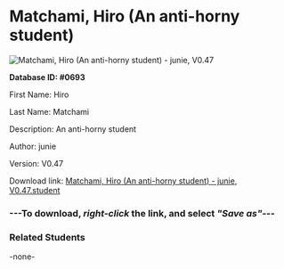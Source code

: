 # Matchami, Hiro (An anti-horny student)

<img src="../../Files/Images/Matchami, Hiro (An anti-horny student).png" title="Matchami, Hiro (An anti-horny student) - junie, V0.47">

**Database ID: #0693**

First Name: Hiro

Last Name: Matchami

Description: An anti-horny student

Author: junie

Version: V0.47

Download link: <a href="https://raw.githubusercontent.com/Arbiter1223/Daigaku-Gurashi-Custom-Students/master/Files/Student%20Files/Matchami%2C%20Hiro%20(An%20anti-horny%20student)%20-%20junie%2C%20V0.47.student">Matchami, Hiro (An anti-horny student) - junie, V0.47.student</a>

### ---**To download, _right-click_ the link, and select _"Save as"_**---

### Related Students

-none-
